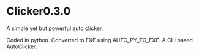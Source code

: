 # Clicker0.3.0
A simple yet but powerful auto clicker.

Coded in python. Converted to EXE using AUTO_PY_TO_EXE.
A CLI based AutoClicker.
